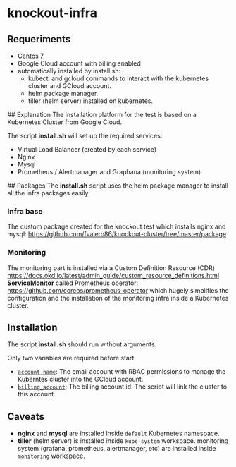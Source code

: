 # knockout-infra

## Requeriments
* Centos 7
* Google Cloud account with billing enabled
* automatically installed by install.sh:
  * kubectl and gcloud commands to interact with the kubernetes cluster and GCloud account.
  * helm package manager.
  * tiller (helm server) installed on kubernetes.

## Explanation
The installation platform for the test is based on a Kubernetes Cluster from Google Cloud.

The script **install.sh** will set up the required services:
* Virtual Load Balancer (created by each service)
* Nginx
* Mysql
* Prometheus / Alertmanager and Graphana (monitoring system)

## Packages
The **install.sh** script uses the helm package manager to install all the infra packages easily.

### Infra base
The custom package created for the knockout test which installs nginx and mysql: https://github.com/fvalero86/knockout-cluster/tree/master/package

### Monitoring
The monitoring part is installed via a Custom Definition Resource (CDR) https://docs.okd.io/latest/admin_guide/custom_resource_definitions.html **ServiceMonitor** called Prometheus operator: https://github.com/coreos/prometheus-operator which hugely simplifies the configuration and the installation of the monitoring infra inside a Kubernetes cluster. 

## Installation
The script **install.sh** should run without arguments.

Only two variables are required before start:
* [`account_name`](install.sh#L5): The email account with RBAC permissions to manage the Kuberntes cluster into the GCloud account.
* [`billing_account`](install.sh#L6): The billing account id. The script will link the cluster to this account.


## Caveats
* **nginx** and **mysql** are installed inside `default` Kubernetes namespace.
* **tiller** (helm server) is installed inside `kube-system` workspace.
monitoring system (grafana, prometheus, alertmanager, etc) are installed inside `monitoring` workspace.